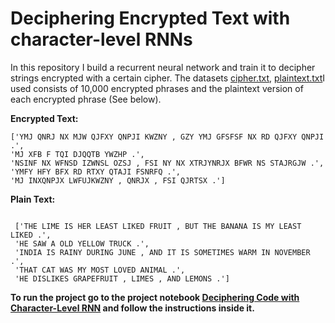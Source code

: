 # Deciphering Encrypted Text with character-level RNNs
 In this repository I  build a recurrent neural network and train it to decipher strings encrypted with a certain cipher. The datasets [cipher.txt](https://github.com/A2Amir/Deciphering-Encrypted-Text-with-character-level-RNNs/blob/main/cipher.txt), [plaintext.txt](https://github.com/A2Amir/Deciphering-Encrypted-Text-with-character-level-RNNs/blob/main/plaintext.txt)I used consists of 10,000 encrypted phrases and the plaintext version of each encrypted phrase (See below). 

 
<b>Encrypted Text:</b>
 ~~~
['YMJ QNRJ NX MJW QJFXY QNPJI KWZNY , GZY YMJ GFSFSF NX RD QJFXY QNPJI .',
 'MJ XFB F TQI DJQQTB YWZHP .',
 'NSINF NX WFNSD IZWNSL OZSJ , FSI NY NX XTRJYNRJX BFWR NS STAJRGJW .',
 'YMFY HFY BFX RD RTXY QTAJI FSNRFQ .',
 'MJ INXQNPJX LWFUJKWZNY , QNRJX , FSI QJRTSX .']
~~~
 <b>Plain Text:</b>


~~~

 ['THE LIME IS HER LEAST LIKED FRUIT , BUT THE BANANA IS MY LEAST LIKED .',
 'HE SAW A OLD YELLOW TRUCK .',
 'INDIA IS RAINY DURING JUNE , AND IT IS SOMETIMES WARM IN NOVEMBER .',
 'THAT CAT WAS MY MOST LOVED ANIMAL .',
 'HE DISLIKES GRAPEFRUIT , LIMES , AND LEMONS .']
~~~
 
**To run the project go to the project notebook [Deciphering Code with Character-Level RNN](https://github.com/A2Amir/Deciphering-Encrypted-Text-with-character-level-RNNs/blob/main/Deciphering%20Code%20with%20Character-Level%20RNN.ipynb) and follow the instructions inside it.**
